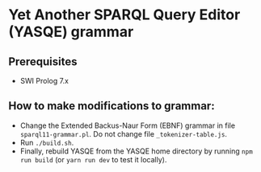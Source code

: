 # Yet Another SPARQL Query Editor (YASQE) grammar

## Prerequisites

- SWI Prolog 7.x

## How to make modifications to grammar:

- Change the Extended Backus-Naur Form (EBNF) grammar in file
  `sparql11-grammar.pl`.  Do not change file `_tokenizer-table.js`.
- Run `./build.sh`.
- Finally, rebuild YASQE from the YASQE home directory by running `npm
  run build` (or `yarn run dev` to test it locally).
